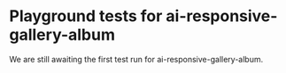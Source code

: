 # Playground tests for ai-responsive-gallery-album
We are still awaiting the first test run for ai-responsive-gallery-album.
